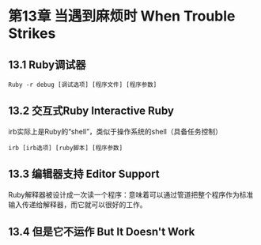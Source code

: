 # 第13章 当遇到麻烦时 When Trouble Strikes #
## 13.1 Ruby调试器 ##

	Ruby -r debug [调试选项] [程序文件] [程序参数]

## 13.2 交互式Ruby Interactive Ruby ##
irb实际上是Ruby的“shell”，类似于操作系统的shell（具备任务控制）

	irb [irb选项] [ruby脚本] [程序参数]

## 13.3 编辑器支持 Editor Support ##
Ruby解释器被设计成一次读一个程序：意味着可以通过管道把整个程序作为标准输入传递给解释器，而它就可以很好的工作。

## 13.4 但是它不运作 But It Doesn't Work ##

